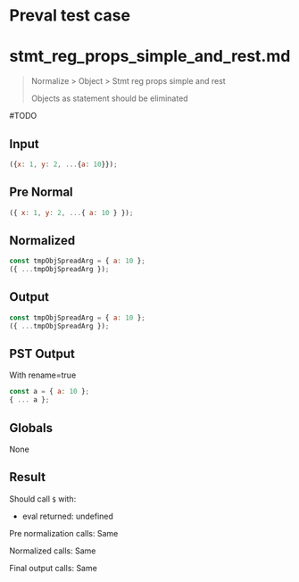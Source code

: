 # Preval test case

# stmt_reg_props_simple_and_rest.md

> Normalize > Object > Stmt reg props simple and rest
>
> Objects as statement should be eliminated

#TODO

## Input

`````js filename=intro
({x: 1, y: 2, ...{a: 10}});
`````

## Pre Normal


`````js filename=intro
({ x: 1, y: 2, ...{ a: 10 } });
`````

## Normalized


`````js filename=intro
const tmpObjSpreadArg = { a: 10 };
({ ...tmpObjSpreadArg });
`````

## Output


`````js filename=intro
const tmpObjSpreadArg = { a: 10 };
({ ...tmpObjSpreadArg });
`````

## PST Output

With rename=true

`````js filename=intro
const a = { a: 10 };
{ ... a };
`````

## Globals

None

## Result

Should call `$` with:
 - eval returned: undefined

Pre normalization calls: Same

Normalized calls: Same

Final output calls: Same
